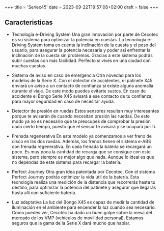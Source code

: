 +++
title = 'Seriex45'
date = 2023-09-22T19:57:06+02:00
draft = false
+++

## Caracteristicas
+ Tecnología e-Driving System
Una gran innovación por parte de Cecotec es su sistema para optimizar la potencia en cuestas. La tecnología e-Driving System toma en cuenta la inclinación de la cuesta y el peso del usuario, para asegurar la potencia necesaria y poder así enfrentar la inclinación de la cuesta sin problemas. Gracias a este sistema podrás subir cuestas con más facilidad. Perfecto si vives en una ciudad con muchas cuestas.

+ Sistema de aviso en caso de emergencia
Otra novedad para los modelos de la Serie X. Con el detector de accidentes, el patinete X45 enviará un aviso a un contacto de confianza si existe alguna anomalía durante el viaje. De este modo puedes evitarte sustos. En caso de accidente el Bongo Serie X45 avisará a ese contacto de tu confianza, para mayor seguridad en caso de necesitar ayuda.

+ Detector de presión en ruedas
Estos sensores resultan muy interesantes porque te avisarán de cuando necesitan presión las ruedas. De este modo ya no es necesario que te preocupes de comprobar la presión cada cierto tiempo, puesto que el sensor te avisará y se ocupará por ti.

-  Frenada regenerativa
En este modelo ya comenzamos a ver freno de disco en las dos ruedas. Además, los frenos tienen el sistema e-ABS con frenada regenerativa. En cada frenada la batería se recargará un poco. Es muy poca la cantidad de recarga que se consigue con este sistema, pero siempre es mejor algo que nada. Aunque lo ideal es que no dependas de este sistema para recargar la batería.

+  Perfect Journey
Otra gran idea patentada por Cecotec. Con el sistema Perfect Journey podrás optimizar la vida útil de la batería. Esta tecnología realiza una medición de la distancia que recorrerás hasta tu destino, para optimizar la potencia del patinete y asegurar que llegarás hasta allí con suficiente batería.

- Luz adaptativa
La luz del Bongo X45 es capaz de medir la cantidad de iluminación en el ambiente para encender la luz cuando sea necesario. Como puedes ver, Cecotec ha dado un buen golpe sobre la mesa del mercado de los VMP (vehículos de movilidad personal). Estamos seguros que la gama de la Serie X dará mucho que hablar.

